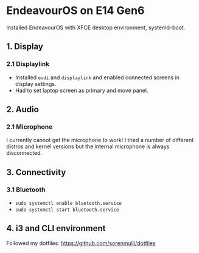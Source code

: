 # EndeavourOS on E14 Gen6

Installed EndeavourOS with XFCE desktop environment, systemd-boot.

## 1. Display
### 2.1 Displaylink
- Installed `evdi` and `displaylink` and enabled connected screens in display settings.
- Had to set laptop screen as primary and move panel.

## 2. Audio
### 2.1 Microphone
I currently cannot get the microphone to work! I tried a number of different distros and kernel versions but the internal microphone is always disconnected.

## 3. Connectivity
### 3.1 Bluetooth
- `sudo systemctl enable bluetooth.service`
- `sudo systemctl start bluetooth.service`

## 4. i3 and CLI environment
Followed my dotfiles: https://github.com/sorenmulli/dotfiles
